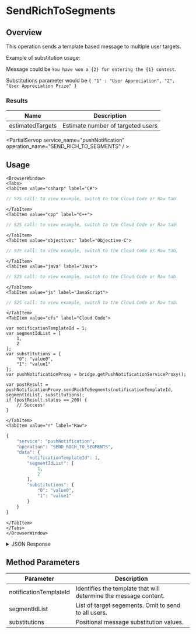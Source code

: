 # SendRichToSegments
## Overview
This operation sends a template based message to multiple user targets.

Example of substitution usage:

Message could be `You have won a {2} for entering the {1} contest`.

Substitutions parameter would be `{ "1" : "User Appreciation", "2", "User Appreciation Prize" }`





### Results
Name | Description
--------- | -----------
estimatedTargets | Estimate number of targeted users

<PartialServop service_name="pushNotification" operation_name="SEND_RICH_TO_SEGMENTS" / >

## Usage

```mdx-code-block
<BrowserWindow>
<Tabs>
<TabItem value="csharp" label="C#">
```

```csharp
// S2S call: to view example, switch to the Cloud Code or Raw tab.
```

```mdx-code-block
</TabItem>
<TabItem value="cpp" label="C++">
```

```cpp
// S2S call: to view example, switch to the Cloud Code or Raw tab.
```

```mdx-code-block
</TabItem>
<TabItem value="objectivec" label="Objective-C">
```

```objectivec
// S2S call: to view example, switch to the Cloud Code or Raw tab.
```

```mdx-code-block
</TabItem>
<TabItem value="java" label="Java">
```

```java
// S2S call: to view example, switch to the Cloud Code or Raw tab.
```

```mdx-code-block
</TabItem>
<TabItem value="js" label="JavaScript">
```

```javascript
// S2S call: to view example, switch to the Cloud Code or Raw tab.
```

```mdx-code-block
</TabItem>
<TabItem value="cfs" label="Cloud Code">
```

```cfscript
var notificationTemplateId = 1;
var segmentIdList = [
	1,
	2
];
var substitutions = {
	"0": "value0",
	"1": "value1"
};
var pushNotificationProxy = bridge.getPushNotificationServiceProxy();

var postResult = pushNotificationProxy.sendRichToSegments(notificationTemplateId, segmentIdList, substitutions);
if (postResult.status == 200) {
    // Success!
}
```

```mdx-code-block
</TabItem>
<TabItem value="r" label="Raw">
```

```r
{
	"service": "pushNotification",
	"operation": "SEND_RICH_TO_SEGMENTS",
	"data": {
		"notificationTemplateId": 1,
		"segmentIdList": [
			1,
			2
		],
		"substitutions": {
			"0": "value0",
			"1": "value1"
		}
	}
}
```

```mdx-code-block
</TabItem>
</Tabs>
</BrowserWindow>
```

<details>
<summary>JSON Response</summary>

```json
{
    "packetId": 1,
    "messageResponses": [
        {
            "status": 200,
            "data": {
                "estimatedTargets": 1234
            }
        }
    ]
}
```
</details>

## Method Parameters
Parameter | Description
--------- | -----------
notificationTemplateId | Identifies the template that will determine the message content. 
segmentIdList | List of target segements. Omit to send to all users. 
substitutions | Positional message substitution values. 


